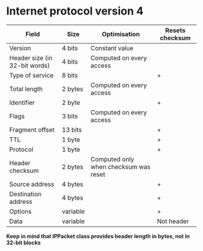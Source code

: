 # Internet protocol version 4

| Field                         | Size     | Optimisation                          | Resets checksum |
|-------------------------------|----------|---------------------------------------|-----------------|
| Version                       | 4 bits   | Constant value                        |                 |
| Header size (in 32-bit words) | 4 bits   | Computed on every access              |                 |
| Type of service               | 8 bits   |                                       | +               |
| Total length                  | 2 bytes  | Computed on every access              |                 |
| Identifier                    | 2 byte   |                                       | +               |
| Flags                         | 3 bits   | Computed on every access              |                 |
| Fragment offset               | 13 bits  |                                       | +               |
| TTL                           | 1 byte   |                                       | +               |
| Protocol                      | 1 byte   |                                       | +               |
| Header checksum               | 2 bytes  | Computed only when checksum was reset |                 |
| Source address                | 4 bytes  |                                       | +               |
| Destination address           | 4 bytes  |                                       | +               |
| Options                       | variable |                                       | +               |
| Data                          | variable |                                       | Not header      |

**Keep in mind that IPPacket class provides header length in bytes, not in 32-bit blocks** 